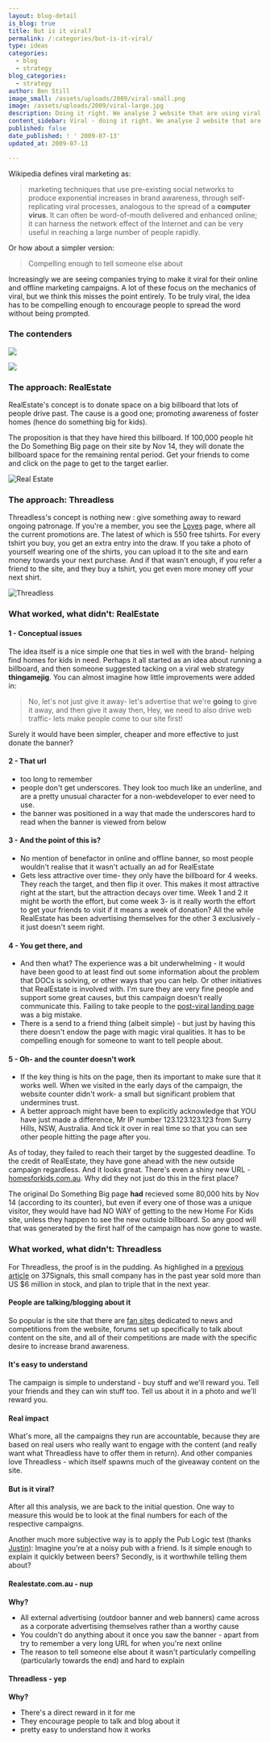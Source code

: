 ```yaml
---
layout: blog-detail
is_blog: true
title: But is it viral?
permalink: /:categories/but-is-it-viral/
type: ideas
categories:
  - blog
  - strategy
blog_categories:
  - strategy
author: Ben Still
image_small: /assets/uploads/2009/viral-small.png
image: /assets/uploads/2009/viral-large.jpg
description: Doing it right. We analyse 2 website that are using viral as part of their big push for consumer love and affection.
content_sidebar: Viral - doing it right. We analyse 2 website that are using viral as part of their big push for consumer love and affection.
published: false
date_published: ! ' 2009-07-13'
updated_at: 2009-07-13

---
```


Wikipedia defines viral marketing as:

> marketing techniques that use pre-existing social networks to produce exponential increases in brand awareness, through self-replicating viral processes, analogous to the spread of a **computer virus**. It can often be word-of-mouth delivered and enhanced online; it can harness the network effect of the Internet and can be very useful in reaching a large number of people rapidly.

Or how about a simpler version:

> Compelling enough to tell someone else about

Increasingly we are seeing companies trying to make it viral for their online and offline marketing campaigns. A lot of these focus on the mechanics of viral, but we think this misses the point entirely. To be truly viral, the idea has to be compelling enough to encourage people to spread the word without being prompted.

### The contenders

[![](/assets/uploads/2009/realestate_vs_threadless_01.jpg)](/assets/uploads/2009/realestate_do_big.jpg)

[![](/assets/uploads/2009/realestate_vs_threadless_02.jpg)](/assets/uploads/2009/threadless_big.jpg)

### The approach: RealEstate

RealEstate's concept is to donate space on a big billboard that lots of people drive past. The cause is a good one; promoting awareness of foster homes (hence do something big for kids).

The proposition is that they have hired this billboard. If 100,000 people hit the Do Something Big page on their site by Nov 14, they will donate the billboard space for the remaining rental period. Get your friends to come and click on the page to get to the target earlier.

![Real Estate](/assets/uploads/2009/realestate_do_something.jpg)

### The approach: Threadless

Threadless's concept is nothing new : give something away to reward ongoing patronage. If you're a member, you see the [Loves](http://www.threadless.com/loves) page, where all the current promotions are. The latest of which is 550 free tshirts. For every tshirt you buy, you get an extra entry into the draw. If you take a photo of yourself wearing one of the shirts, you can upload it to the site and earn money towards your next purchase. And if that wasn't enough, if you refer a friend to the site, and they buy a tshirt, you get even more money off your next shirt.

![Threadless](/assets/uploads/2009/threadless.jpg)

### What worked, what didn't: RealEstate

#### 1 - Conceptual issues

The idea itself is a nice simple one that ties in well with the brand- helping find homes for kids in need. Perhaps it all started as an idea about running a billboard, and then someone suggested tacking on a viral web strategy **thingamejig**. You can almost imagine how little improvements were added in:

> No, let's not just give it away- let's advertise that we're **going** to give it away, and then give it away then, Hey, we need to also drive web traffic- lets make people come to our site first!

Surely it would have been simpler, cheaper and more effective to just donate the banner?

#### 2 - That url

- too long to remember
- people don't get underscores. They look too much like an underline, and are a pretty unusual character for a non-webdeveloper to ever need to use.
- the banner was positioned in a way that made the underscores hard to read when the banner is viewed from below

#### 3 - And the point of this is?

- No mention of benefactor in online and offline banner, so most people wouldn't realise that it wasn't actually an ad for RealEstate
- Gets less attractive over time- they only have the billboard for 4 weeks. They reach the target, and then flip it over. This makes it most attractive right at the start, but the attraction decays over time. Week 1 and 2 it might be worth the effort, but come week 3- is it really worth the effort to get your friends to visit if it means a week of donation? All the while RealEstate has been advertising themselves for the other 3 exclusively - it just doesn't seem right.

#### 4 - You get there, and

- And then what? The experience was a bit underwhelming - it would have been good to at least find out some information about the problem that DOCs is solving, or other ways that you can help. Or other initiatives that RealEstate is involved with. I'm sure they are very fine people and support some great causes, but this campaign doesn't really communicate this. Failing to take people to the [post-viral landing page](http://homesforkids.realestate.com.au/) was a big mistake.
- There is a send to a friend thing (albeit simple) - but just by having this there doesn't endow the page with magic viral qualities. It has to be compelling enough for someone to want to tell people about.

#### 5 - Oh- and the counter doesn't work

- If the key thing is hits on the page, then its important to make sure that it works well. When we visited in the early days of the campaign, the website counter didn't work- a small but significant problem that undermines trust.
- A better approach might have been to explicitly acknowledge that YOU have just made a difference, Mr IP number 123.123.123.123 from Surry Hills, NSW, Australia. And tick it over in real time so that you can see other people hitting the page after you.

As of today, they failed to reach their target by the suggested deadline. To the credit of RealEstate, they have gone ahead with the new outside campaign regardless. And it looks great. There's even a shiny new URL - [homesforkids.com.au](http://homesforkids.realestate.com.au/). Why did they not just do this in the first place?

The original Do Something Big page **had** recieved some 80,000 hits by Nov 14 (according to its counter), but even if every one of those was a unique visitor, they would have had NO WAY of getting to the new Home For Kids site, unless they happen to see the new outside billboard. So any good will that was generated by the first half of the campaign has now gone to waste.

### What worked, what didn't: Threadless

For Threadless, the proof is in the pudding. As highlighed in a [previous article](http://www.37signals.com/svn/posts/68-7-reasons-why-threadless-rules) on 37Signals, this small company has in the past year sold more than US $6 million in stock, and plan to triple that in the next year.

#### People are talking/blogging about it

So popular is the site that there are [fan sites](http://www.lovesthreadless.com/) dedicated to news and competitions from the website, forums set up specifically to talk about content on the site, and all of their competitions are made with the specific desire to increase brand awareness.

#### It's easy to understand

The campaign is simple to understand - buy stuff and we'll reward you. Tell your friends and they can win stuff too. Tell us about it in a photo and we'll reward you.

#### Real impact

What's more, all the campaigns they run are accountable, because they are based on real users who really want to engage with the content (and really want what Threadless have to offer them in return). And other companies love Threadless - which itself spawns much of the giveaway content on the site.

#### But is it viral?

After all this analysis, we are back to the initial question. One way to measure this would be to look at the final numbers for each of the respective campaigns.

Another much more subjective way is to apply the Pub Logic test (thanks [Justin](http://www.wshop.com.au)): Imagine you're at a noisy pub with a friend. Is it simple enough to explain it quickly between beers? Secondly, is it worthwhile telling them about?

#### Realestate.com.au - nup

**Why?**

- All external advertising (outdoor banner and web banners) came across as a corporate advertising themselves rather than a worthy cause
- You couldn't do anything about it once you saw the banner - apart from try to remember a very long URL for when you're next online
- The reason to tell someone else about it wasn't particularly compelling (particularly towards the end) and hard to explain

#### Threadless - yep

**Why?**

- There's a direct reward in it for me
- They encourage people to talk and blog about it
- pretty easy to understand how it works

